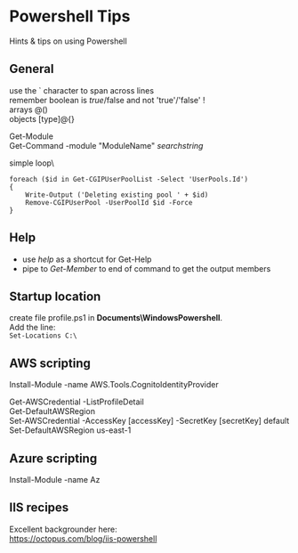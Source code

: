 # Powershell Tips
Hints & tips on using Powershell

## General
use the ` character to span across lines  
remember boolean is $true/$false and not 'true'/'false' !  
arrays @()  
objects [type]@{}  

Get-Module  
Get-Command -module "ModuleName" *searchstring*  

simple loop\  
```
foreach ($id in Get-CGIPUserPoolList -Select 'UserPools.Id')  
{   
    Write-Output ('Deleting existing pool ' + $id)  
    Remove-CGIPUserPool -UserPoolId $id -Force  
}   
```
## Help
- use *help* as a shortcut for Get-Help  
- pipe to *Get-Member* to end of command to get the output members


## Startup location
create file profile.ps1 in **Documents\WindowsPowershell**. \
Add the line: \
`
Set-Locations C:\
`

## AWS scripting
Install-Module -name AWS.Tools.CognitoIdentityProvider

Get-AWSCredential -ListProfileDetail  
Get-DefaultAWSRegion  
Set-AWSCredential -AccessKey [accessKey] -SecretKey [secretKey] default  
Set-DefaultAWSRegion us-east-1  

## Azure scripting
Install-Module -name Az  


## IIS recipes
Excellent backgrounder here:  
https://octopus.com/blog/iis-powershell
